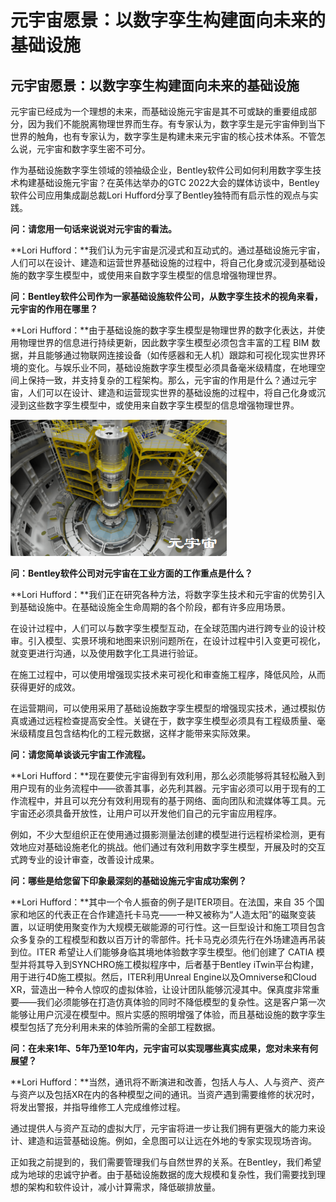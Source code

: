 # 元宇宙愿景：以数字孪生构建面向未来的基础设施




## 元宇宙愿景：以数字孪生构建面向未来的基础设施



元宇宙已经成为一个理想的未来，而基础设施元宇宙是其不可或缺的重要组成部分，因为我们不能脱离物理世界而生存。有专家认为，数字孪生是元宇宙伸到当下世界的触角，也有专家认为，数字孪生是构建未来元宇宙的核心技术体系。不管怎么说，元宇宙和数字孪生密不可分。

作为基础设施数字孪生领域的领袖级企业，Bentley软件公司如何利用数字孪生技术构建基础设施元宇宙？在英伟达举办的GTC 2022大会的媒体访谈中，Bentley软件公司应用集成副总裁Lori Hufford分享了Bentley独特而有启示性的观点与实践。

**问：请您用一句话来说说对元宇宙的看法。**

**Lori Hufford：**我们认为元宇宙是沉浸式和互动式的。通过基础设施元宇宙，人们可以在设计、建造和运营世界基础设施的过程中，将自己化身或沉浸到基础设施的数字孪生模型中，或使用来自数字孪生模型的信息增强物理世界。

**问：Bentley软件公司作为一家基础设施软件公司，从数字孪生技术的视角来看，元宇宙的作用在哪里？**

**Lori Hufford：**由于基础设施的数字孪生模型是物理世界的数字化表达，并使用物理世界的信息进行持续更新，因此数字孪生模型必须包含丰富的工程 BIM 数据，并且能够通过物联网连接设备（如传感器和无人机）跟踪和可视化现实世界环境的变化。与娱乐业不同，基础设施数字孪生模型必须具备毫米级精度，在地理空间上保持一致，并支持复杂的工程架构。那么，元宇宙的作用是什么？通过元宇宙，人们可以在设计、建造和运营现实世界的基础设施的过程中，将自己化身或沉浸到这些数字孪生模型中，或使用来自数字孪生模型的信息增强物理世界。



![](baaf9eed77bc67be42a02fd2a6e6893.png)



**问：Bentley软件公司对元宇宙在工业方面的工作重点是什么？**

**Lori Hufford：**我们正在研究各种方法，将数字孪生技术和元宇宙的优势引入到基础设施中。在基础设施全生命周期的各个阶段，都有许多应用场景。

在设计过程中，人们可以与数字孪生模型互动，在全球范围内进行跨专业的设计校审。引入模型、实景环境和地图来识别问题所在，在设计过程中引入变更可视化，就变更进行沟通，以及使用数字化工具进行验证。

在施工过程中，可以使用增强现实技术来可视化和审查施工程序，降低风险，从而获得更好的成效。

在运营期间，可以使用采用了基础设施数字孪生模型的增强现实技术，通过模拟仿真或通过远程检查提高安全性。关键在于，数字孪生模型必须具有工程级质量、毫米级精度且包含结构化的工程元数据，这样才能带来实际效果。

**问：请您简单谈谈元宇宙工作流程。**

**Lori Hufford：**现在要使元宇宙得到有效利用，那么必须能够将其轻松融入到用户现有的业务流程中——欲善其事，必先利其器。元宇宙必须可以用于现有的工作流程中，并且可以充分有效利用现有的基于网络、面向团队和流媒体等工具。元宇宙还必须具备开放性，让用户可以开发他们自己的元宇宙应用程序。

例如，不少大型组织正在使用通过摄影测量法创建的模型进行远程桥梁检测，更有效地应对基础设施老化的挑战。他们通过有效利用数字孪生模型，开展及时的交互式跨专业的设计审查，改善设计成果。

**问：哪些是给您留下印象最深刻的基础设施元宇宙成功案例？**

**Lori Hufford：**其中一个令人振奋的例子是ITER项目。在法国，来自 35 个国家和地区的代表正在合作建造托卡马克——一种又被称为“人造太阳”的磁聚变装置，以证明使用聚变作为大规模无碳能源的可行性。这一巨型设计和施工项目包含众多复杂的工程模型和数以百万计的零部件。托卡马克必须先行在外场建造再吊装到位。ITER 希望让人们能够身临其境地体验数字孪生模型。他们创建了 CATIA 模型并将其导入到SYNCHRO施工模拟程序中，后者基于Bentley iTwin平台构建，用于进行4D施工模拟。然后，ITER利用Unreal Engine以及Omniverse和Cloud XR，营造出一种令人惊叹的虚拟体验，让设计团队能够沉浸其中。保真度非常重要——我们必须能够在打造仿真体验的同时不降低模型的复杂性。这是客户第一次能够让用户沉浸在模型中。照片实感的照明增强了体验，而且基础设施的数字孪生模型包括了充分利用未来的体验所需的全部工程数据。

**问：在未来1年、5年乃至10年内，元宇宙可以实现哪些真实成果，您对未来有何展望？**

**Lori Hufford：**当然，通讯将不断演进和改善，包括人与人、人与资产、资产与资产以及包括XR在内的各种模型之间的通讯。当资产遇到需要维修的状况时，将发出警报，并指导维修工人完成维修过程。

通过提供人与资产互动的虚拟大厅，元宇宙将进一步让我们拥有更强大的能力来设计、建造和运营基础设施。例如，全息图可以让远在外地的专家实现现场咨询。

正如我之前提到的，我们需要管理我们与自然世界的关系。在Bentley，我们希望成为地球的忠诚守护者。由于基础设施数据的庞大规模和复杂性，我们需要找到理想的架构和软件设计，减小计算需求，降低碳排放量。

